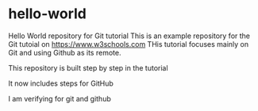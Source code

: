 # hello-world
Hello World repository for Git tutorial
This is an example repository for the Git tutoial on https://www.w3schools.com
THis tutorial focuses mainly on Git and using Github as its remote.

This repository is built step by step in the tutorial

It now includes steps for GitHub

I am verifying for git and github
